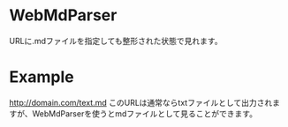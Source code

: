 # WebMdParser
URLに.mdファイルを指定しても整形された状態で見れます。

# Example
http://domain.com/text.md
このURLは通常ならtxtファイルとして出力されますが、WebMdParserを使うとmdファイルとして見ることができます。